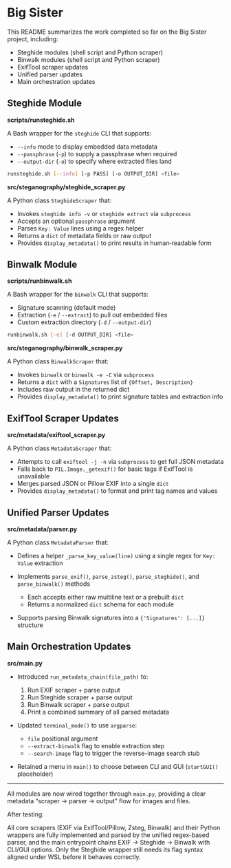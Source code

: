 # Big Sister

This README summarizes the work completed so far on the Big Sister project, including:

* Steghide modules (shell script and Python scraper)
* Binwalk modules (shell script and Python scraper)
* ExifTool scraper updates
* Unified parser updates
* Main orchestration updates

## Steghide Module

**scripts/runsteghide.sh**

A Bash wrapper for the `steghide` CLI that supports:

* `--info` mode to display embedded data metadata
* `--passphrase` (`-p`) to supply a passphrase when required
* `--output-dir` (`-o`) to specify where extracted files land

```bash
runsteghide.sh [--info] [-p PASS] [-o OUTPUT_DIR] <file>
```

**src/steganography/steghide\_scraper.py**

A Python class `SteghideScraper` that:

* Invokes `steghide info -v` or `steghide extract` via `subprocess`
* Accepts an optional `passphrase` argument
* Parses `Key: Value` lines using a regex helper
* Returns a `dict` of metadata fields or raw output
* Provides `display_metadata()` to print results in human‑readable form

## Binwalk Module

**scripts/runbinwalk.sh**

A Bash wrapper for the `binwalk` CLI that supports:

* Signature scanning (default mode)
* Extraction (`-e` / `--extract`) to pull out embedded files
* Custom extraction directory (`-d` / `--output-dir`)

```bash
runbinwalk.sh [-e] [-d OUTPUT_DIR] <file>
```

**src/steganography/binwalk\_scraper.py**

A Python class `BinwalkScraper` that:

* Invokes `binwalk` or `binwalk -e -C` via `subprocess`
* Returns a `dict` with a `Signatures` list of `{Offset, Description}`
* Includes raw output in the returned dict
* Provides `display_metadata()` to print signature tables and extraction info

## ExifTool Scraper Updates

**src/metadata/exiftool\_scraper.py**

A Python class `MetadataScraper` that:

* Attempts to call `exiftool -j -n` via `subprocess` to get full JSON metadata
* Falls back to `PIL.Image._getexif()` for basic tags if ExifTool is unavailable
* Merges parsed JSON or Pillow EXIF into a single `dict`
* Provides `display_metadata()` to format and print tag names and values

## Unified Parser Updates

**src/metadata/parser.py**

A Python class `MetadataParser` that:

* Defines a helper `_parse_key_value(line)` using a single regex for `Key: Value` extraction
* Implements `parse_exif()`, `parse_zsteg()`, `parse_steghide()`, and `parse_binwalk()` methods

  * Each accepts either raw multiline text or a prebuilt `dict`
  * Returns a normalized `dict` schema for each module
* Supports parsing Binwalk signatures into a `{'Signatures': [...]}` structure

## Main Orchestration Updates

**src/main.py**

* Introduced `run_metadata_chain(file_path)` to:

  1. Run EXIF scraper + parse output
  2. Run Steghide scraper + parse output
  3. Run Binwalk scraper + parse output
  4. Print a combined summary of all parsed metadata
* Updated `terminal_mode()` to use `argparse`:

  * `file` positional argument
  * `--extract-binwalk` flag to enable extraction step
  * `--search-image` flag to trigger the reverse-image search stub
* Retained a menu in `main()` to choose between CLI and GUI (`startGUI()` placeholder)

---

All modules are now wired together through `main.py`, providing a clear metadata “scraper → parser → output” flow for images and files.


After testing:

All core scrapers (EXIF via ExifTool/Pillow, Zsteg, Binwalk) and their Python wrappers are fully implemented and parsed by the unified regex-based parser, and the main entrypoint chains EXIF → Steghide → Binwalk with CLI/GUI options. Only the Steghide wrapper still needs its flag syntax aligned under WSL before it behaves correctly.